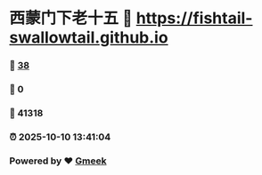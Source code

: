 # 西蒙门下老十五 :link: https://fishtail-swallowtail.github.io 
### :page_facing_up: [38](https://fishtail-swallowtail.github.io/tag.html) 
### :speech_balloon: 0 
### :hibiscus: 41318 
### :alarm_clock: 2025-10-10 13:41:04 
### Powered by :heart: [Gmeek](https://github.com/Meekdai/Gmeek)
